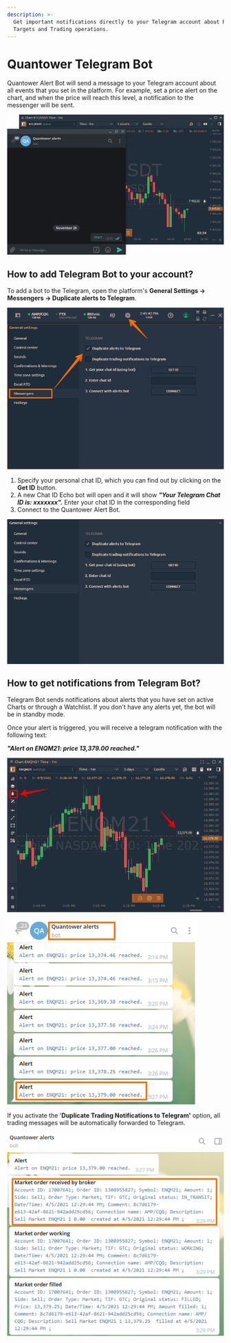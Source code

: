 ```yaml
---
description: >-
  Get important notifications directly to your Telegram account about Price
  Targets and Trading operations.
---
```


# Quantower Telegram Bot

Quantower Alert Bot will send a message to your Telegram account about all events that you set in the platform. For example, set a price alert on the chart, and when the price will reach this level, a notification to the messenger will be sent.

![](../.gitbook/assets/telegram-alerts.gif)

## How to add Telegram Bot to your account?

To add a bot to the Telegram, open the platform's **General Settings -&gt; Messengers -&gt; Duplicate alerts to Telegram**.

![Open General Setting for adding Quantower Telegram Bot](../.gitbook/assets/image%20%28171%29.png)

1. Specify your personal chat ID, which you can find out by clicking on the **Get ID** button. 
2. A new Chat ID Echo bot will open and it will show _**"Your Telegram Chat ID is: xxxxxxx".**_ Enter your chat ID in the corresponding field
3. Connect to the Quantower Alert Bot.

![](../.gitbook/assets/image%20%28137%29.png)

## How to get notifications from Telegram Bot?

Telegram Bot sends notifications about alerts that you have set on active Charts or through a Watchlist. If you don't have any alerts yet, the bot will be in standby mode.

Once your alert is triggered, you will receive a telegram notification with the following text:

_**"Alert on ENQM21: price 13,379.00 reached."**_

![](../.gitbook/assets/image%20%28173%29.png)

![](../.gitbook/assets/image%20%28172%29.png)

If you activate the '**Duplicate Trading Notifications to Telegram'** option, all trading messages will be automatically forwarded to Telegram.

![Duplicate trading notiffications to Telegram with Quantower Bot ](../.gitbook/assets/image%20%28169%29.png)

